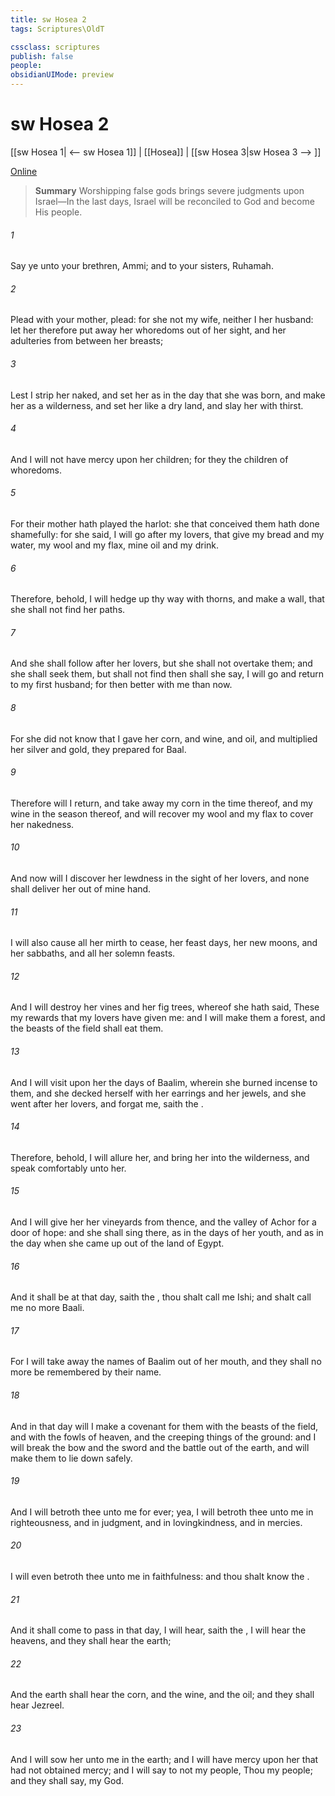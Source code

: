 ```yaml
---
title: sw Hosea 2
tags: Scriptures\OldT

cssclass: scriptures
publish: false
people:
obsidianUIMode: preview
---
```


# sw Hosea 2
[[sw Hosea 1| <-- sw Hosea 1]] | [[Hosea]] | [[sw Hosea 3|sw Hosea 3 --> ]]

[Online](https://churchofjesuschrist.org/study/scriptures/ot/hosea/2?lang=eng)

> __Summary__
Worshipping false gods brings severe judgments upon Israel—In the last days, Israel will be reconciled to God and become His people.

###### 1 
Say ye unto your brethren, Ammi; and to your sisters, Ruhamah.

###### 2 
Plead with your mother, plead: for she  not my wife, neither  I her husband: let her therefore put away her whoredoms out of her sight, and her adulteries from between her breasts;

###### 3 
Lest I strip her naked, and set her as in the day that she was born, and make her as a wilderness, and set her like a dry land, and slay her with thirst.

###### 4 
And I will not have mercy upon her children; for they  the children of whoredoms.

###### 5 
For their mother hath played the harlot: she that conceived them hath done shamefully: for she said, I will go after my lovers, that give  my bread and my water, my wool and my flax, mine oil and my drink.

###### 6 
Therefore, behold, I will hedge up thy way with thorns, and make a wall, that she shall not find her paths.

###### 7 
And she shall follow after her lovers, but she shall not overtake them; and she shall seek them, but shall not find  then shall she say, I will go and return to my first husband; for then  better with me than now.

###### 8 
For she did not know that I gave her corn, and wine, and oil, and multiplied her silver and gold,  they prepared for Baal.

###### 9 
Therefore will I return, and take away my corn in the time thereof, and my wine in the season thereof, and will recover my wool and my flax  to cover her nakedness.

###### 10 
And now will I discover her lewdness in the sight of her lovers, and none shall deliver her out of mine hand.

###### 11 
I will also cause all her mirth to cease, her feast days, her new moons, and her sabbaths, and all her solemn feasts.

###### 12 
And I will destroy her vines and her fig trees, whereof she hath said, These  my rewards that my lovers have given me: and I will make them a forest, and the beasts of the field shall eat them.

###### 13 
And I will visit upon her the days of Baalim, wherein she burned incense to them, and she decked herself with her earrings and her jewels, and she went after her lovers, and forgat me, saith the .

###### 14 
Therefore, behold, I will allure her, and bring her into the wilderness, and speak comfortably unto her.

###### 15 
And I will give her her vineyards from thence, and the valley of Achor for a door of hope: and she shall sing there, as in the days of her youth, and as in the day when she came up out of the land of Egypt.

###### 16 
And it shall be at that day, saith the ,  thou shalt call me Ishi; and shalt call me no more Baali.

###### 17 
For I will take away the names of Baalim out of her mouth, and they shall no more be remembered by their name.

###### 18 
And in that day will I make a covenant for them with the beasts of the field, and with the fowls of heaven, and  the creeping things of the ground: and I will break the bow and the sword and the battle out of the earth, and will make them to lie down safely.

###### 19 
And I will betroth thee unto me for ever; yea, I will betroth thee unto me in righteousness, and in judgment, and in lovingkindness, and in mercies.

###### 20 
I will even betroth thee unto me in faithfulness: and thou shalt know the .

###### 21 
And it shall come to pass in that day, I will hear, saith the , I will hear the heavens, and they shall hear the earth;

###### 22 
And the earth shall hear the corn, and the wine, and the oil; and they shall hear Jezreel.

###### 23 
And I will sow her unto me in the earth; and I will have mercy upon her that had not obtained mercy; and I will say to  not my people, Thou  my people; and they shall say,  my God.

